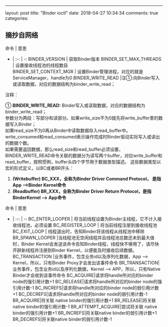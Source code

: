 ﻿---
layout: post
title: "Binder ioctl"
date: 2018-04-27 10:34:34
comments: true
categories: 


## 摘抄自网络 ##    

命令 | 意思 
- | :-: | -: 
BINDER_VERSION | 获取Binder版本
BINDER_SET_MAX_THREADS | 设置接收线程池的线程数目  
BINDER_SET_CONTEXT_MGR | 设置Binder管理进程，对应的就是ServiceManager，handle为0 
BINDER_WRITE_READ     |注①:向Binder写入或读取数据，对应的数据结构为binder_write_read；



注释：   

 ① **BINDER_WRITE_READ:**  Binder写入或读取数据，对应的数据结构为binder_write_read；   
 参数分为两段：写部分和读部分。如果write_size不为0就先将write_buffer里的数据写入Binder；   
 如果read_size不为0再从Binder中读取数据存入read_buffer中。write_consumed和read_consumed表示操作完成时Binder驱动实际写入或读出的数据个数。   
 如果需要返回数据，那么read_size和read_buffer必须设置，BINDER_WRITE_READ命令关联的数据分为读写两个buffer，对应write_buffer和read_buffer，按照惯例，buffer头四个字节用于数据类型描述。
 这些数据类型以宏的形式定义，以BC或者BR开头：
 

 1. **(Writebuffer) BC_XXX，全称为Binder Driver Command Protocol， 是指App –>Binder Kernel命令**    
 2. **(Readbuffer) BR_XXX，全称为Binder Driver Return Protocol，是指BinderKernel –> App命令**

命令 | 意思 
- | :-: | -: 
BC_ENTER_LOOPER | 将当前线程设置为Binder主线程，它不计入接收线程池，必须设置
BC_REGISTER_LOOP | 将当前线程注册到接收线程池  
BC_EXIT_LOOP | 线程退出时，告知Binder将该线程从线程池中移除 
BR_SPAWN_LOOPER |当线程池无空闲线程并且线程池总数还未到最大值时，Binder Kernel会发送该命令告知Binder线程，线程快不够用了，请尽快开辟新线程并注册到Binder Kernel，以便能及时接收后续数据。
BC_TRANSACTION |业务事件，包含业务id以及序列化数据，App –> Kernel，所以，只有Binder Proxy才会发出该事件命令
BR_TRANSACTION|业务事件，包含业务id以及序列化数据，Kernel –> APP，所以，只有Native Binder才会收到该事件命令
BC_ACQUIRE|请求将handle所对应的binder node的强引用计数+1
BC_RELEASE|请求将handle所对应的binder node的强引用计数-1
BC_INCREFS|请求将handle所对应的binder node的弱引用计数+1
BC_DECREFS|请求将handle所对应的binder node的弱引用计数-1
BR_ACQUIRE|将关联 native binder的强引用计数+1
BR_RELEASE|将关联 native binder的强引用计数-1
BR_ATTEMPT_ACQUIRE|尝试将关联 native binder的强引用计数+1
BR_INCREFS|将关联native binder的弱引用计数+1
BR_DECREFS|将关联native binder的弱引用计数-1

